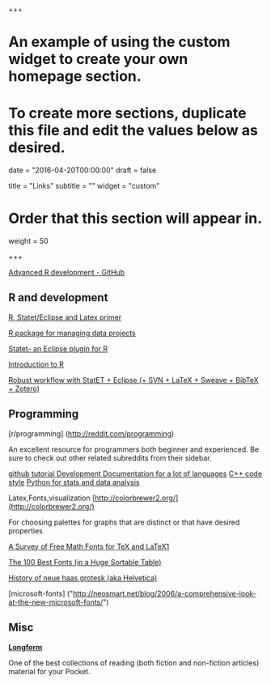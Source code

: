+++
# An example of using the custom widget to create your own homepage section.
# To create more sections, duplicate this file and edit the values below as desired.

date = "2016-04-20T00:00:00"
draft = false

title = "Links"
subtitle = ""
widget = "custom"

# Order that this section will appear in.
weight = 50

+++


[Advanced R development - GitHub](https://github.com/hadley/devtools/wiki)


## R and development


[R, Statet/Eclipse and Latex primer](http://jeromyanglim.blogspot.com/2010/02/getting-started-with-sweave-r-latex.html)
 
[R package for managing data projects](http://projecttemplate.net/)

[Statet- an Eclipse plugin for R](http://www.walware.de/?page=/it/statet/s-console.spage)

[Introduction to R](http://www.ibm.com/developerworks/linux/library/l-r1/)

[Robust workflow with StatET + Eclipse (+ SVN + LaTeX + Sweave + BibTeX + Zotero)](http://www.stanford.edu/~messing/ComputationalSocialScienceWorkflow.html)

## Programming
[r/programming] (http://reddit.com/programming)

An excellent resource for programmers both beginner and experienced. Be sure to check out other related subreddits from their sidebar. 

[github tutorial ](http://kbroman.org/github_tutorial/)
[Development Documentation for a lot of languages](http://devdocs.io/)
[C++ code style](http://isocpp.github.io/CppCoreGuidelines/CppCoreGuidelines)
[Python for stats and data analysis ](http://neupy.com/2016/12/17/hyperparameter_optimization_for_neural_networks.html)

Latex,Fonts,visualization
[http://colorbrewer2.org/](http://colorbrewer2.org/)

For choosing palettes for graphs that are distinct or that have desired properties 

[A Survey of Free Math Fonts for TeX and LaTeX1](http://carroll.aset.psu.edu/pub/CTAN/info/Free_Math_Font_Survey/survey.html#sec:Compar) 
 
[The 100 Best Fonts (in a Huge Sortable Table)](http://bonfx.com/the-100-best-fonts-in-a-huge-sortable-table/)

[History of neue haas grotesk (aka Helvetica)](http://www.fontbureau.com/nhg/history/)

[microsoft-fonts] ("http://neosmart.net/blog/2006/a-comprehensive-look-at-the-new-microsoft-fonts/")

 
## Misc

[**Longform**](http://longform.org)

One of the best collections of reading (both fiction and non-fiction articles) material for your Pocket. 

